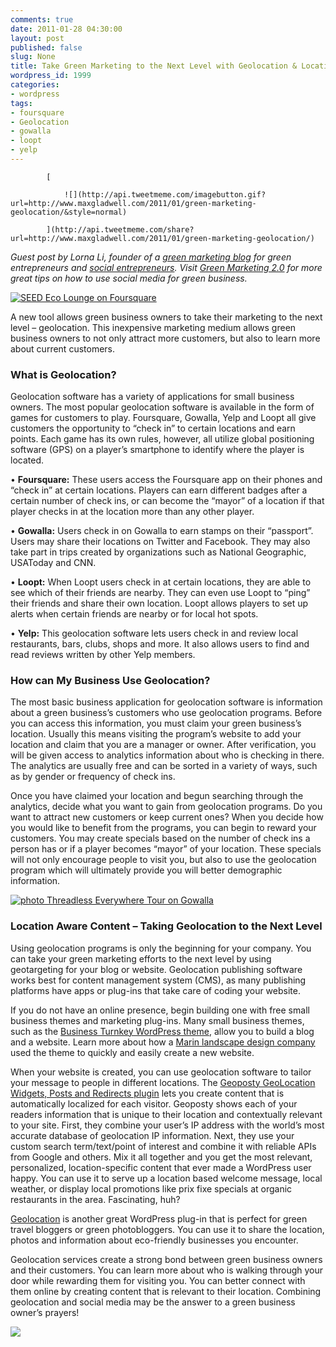 ```yaml
---
comments: true
date: 2011-01-28 04:30:00
layout: post
published: false
slug: None
title: Take Green Marketing to the Next Level with Geolocation & Location Aware Content
wordpress_id: 1999
categories:
- wordpress
tags:
- foursquare
- Geolocation
- gowalla
- loopt
- yelp
---
```



			[  

				![](http://api.tweetmeme.com/imagebutton.gif?url=http://www.maxgladwell.com/2011/01/green-marketing-geolocation/&style=normal)  

			](http://api.tweetmeme.com/share?url=http://www.maxgladwell.com/2011/01/green-marketing-geolocation/)
		




_Guest post by Lorna Li, founder of a [green marketing blog](http://www.greenmarketing.tv) for green entrepreneurs and [social entrepreneurs](http://www.greenmarketing.tv/2010/07/05/what-is-a-social-entrepreneur/). Visit [Green Marketing 2.0](http://lornali.com) for more great tips on how to use social media for green business._




[![SEED Eco Lounge on Foursquare](http://www.maxgladwell.com/wp-content/uploads/2011/01/eco-seed2.jpg)](http://www.maxgladwell.com/wp-content/uploads/2011/01/eco-seed2.jpg)  

A new tool allows green business owners to take their marketing to the next level – geolocation.  This inexpensive marketing medium allows green business owners to not only attract more customers, but also to learn more about current customers.




### What is Geolocation?




Geolocation software has a variety of applications for small business owners.  The most popular geolocation software is available in the form of games for customers to play.  Foursquare, Gowalla, Yelp and Loopt all give customers the opportunity to “check in” to certain locations and earn points.  Each game has its own rules, however, all utilize global positioning software (GPS) on a player’s smartphone to identify where the player is located.




•	**Foursquare:** These users access the Foursquare app on their phones and “check in” at certain locations.  Players can earn different badges after a certain number of check ins, or can become the “mayor” of a location if that player checks in at the location more than any other player.  

•	**Gowalla:** Users check in on Gowalla to earn stamps on their “passport”.  Users may share their locations on Twitter and Facebook.  They may also take part in trips created by organizations such as National Geographic, USAToday and CNN.  

•	**Loopt:** When Loopt users check in at certain locations, they are able to see which of their friends are nearby.  They can even use Loopt to “ping” their friends and share their own location.  Loopt allows players to set up alerts when certain friends are nearby or for local hot spots.  

•	**Yelp:** This geolocation software lets users check in and review local restaurants, bars, clubs, shops and more.  It also allows users to find and read reviews written by other Yelp members.







### How can My Business Use Geolocation?




The most basic business application for geolocation software is information about a green business’s customers who use geolocation programs.  Before you can access this information, you must claim your green business’s location.  Usually this means visiting the program’s website to add your location and claim that you are a manager or owner.  After verification, you will be given access to analytics information about who is checking in there.  The analytics are usually free and can be sorted in a variety of ways, such as by gender or frequency of check ins.




Once you have claimed your location and begun searching through the analytics, decide what you want to gain from geolocation programs.  Do you want to attract new customers or keep current ones?  When you decide how you would like to benefit from the programs, you can begin to reward your customers.  You may create specials based on the number of check ins a person has or if a player becomes “mayor” of your location.  These specials will not only encourage people to visit you, but also to use the geolocation program which will ultimately provide you will better demographic information.




[![photo Threadless Everywhere Tour on Gowalla](http://www.maxgladwell.com/wp-content/uploads/2011/01/threadless-everywhere-tour.jpg)](http://www.maxgladwell.com/wp-content/uploads/2011/01/threadless-everywhere-tour.jpg)




### Location Aware Content – Taking Geolocation to the Next Level




Using geolocation programs is only the beginning for your company.  You can take your green marketing efforts to the next level by using geotargeting for your blog or website.  Geolocation publishing software works best for content management system (CMS), as many publishing platforms have apps or plug-ins that take care of coding your website.




If you do not have an online presence, begin building one with free small business themes and marketing plug-ins.  Many small business themes, such as the [Business Turnkey WordPress theme](http://wordpress.salesforce.com/), allow you to build a blog and a website.  Learn more about how a [Marin landscape design company](http://www.farnsworthlandscaping.com) used the theme to quickly and easily create a new website.




When your website is created, you can use geolocation software to tailor your message to people in different locations.  The [Geoposty GeoLocation Widgets, Posts and Redirects plugin](http://wordpress.org/extend/plugins/geoposty/) lets you create content that is automatically localized for each visitor.  Geoposty shows each of your readers information that is unique to their location and contextually relevant to your site. First, they combine your user’s IP address with the world’s most accurate database of geolocation IP information. Next, they use your custom search term/text/point of interest and combine it with reliable APIs from Google and others. Mix it all together and you get the most relevant, personalized, location-specific content that ever made a WordPress user happy. You can use it to serve up a location based welcome message, local weather, or display local promotions like prix fixe specials at organic restaurants in the area. Fascinating, huh?




[Geolocation](http://wordpress.org/extend/plugins/geolocation/) is another great WordPress plug-in that is perfect for green travel bloggers or green photobloggers.  You can use it to share the location, photos and information about eco-friendly businesses you encounter.




Geolocation services create a strong bond between green business owners and their customers.  You can learn more about who is walking through your door while rewarding them for visiting you.  You can better connect with them online by creating content that is relevant to their location.  Combining geolocation and social media may be the answer to a green business owner’s prayers!


![](http://feeds.feedburner.com/~r/MaxGladwell/~4/FLWGwCoEOW0)
